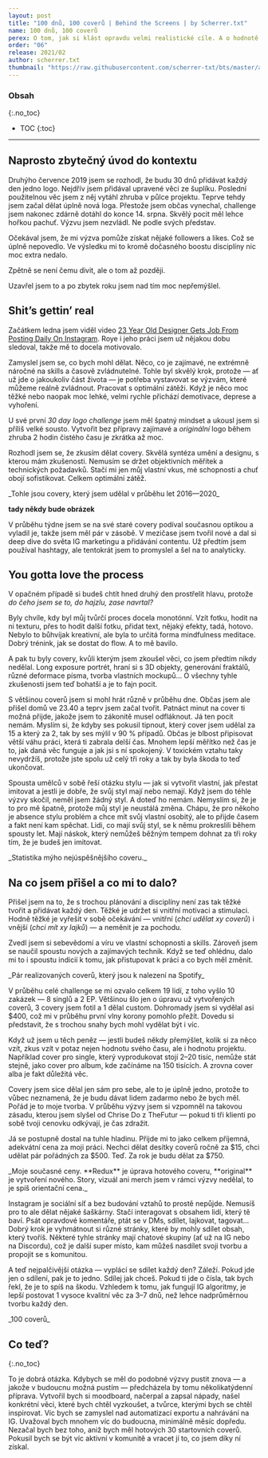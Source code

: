 ```yaml
---
layout: post
title: "100 dnů, 100 coverů | Behind the Screens | by Scherrer.txt"
name: 100 dnů, 100 coverů
perex: O tom, jak si klást opravdu velmi realistické cíle. A o hodnotě práce a tvorby.
order: "06"
release: 2021/02
author: scherrer.txt
thumbnail: "https://raw.githubusercontent.com/scherrer-txt/bts/master/assets/thumbs/bts-06-thumb.png"
---
```


### Obsah
{:.no_toc}

* TOC
{:toc}

---

## Naprosto zbytečný úvod do kontextu
Druhýho července 2019 jsem se rozhodl, že budu 30 dnů přidávat každý den jedno logo. Nejdřív jsem přidával upravené věci ze šuplíku. Poslední použitelnou věc jsem z něj vytáhl zhruba v půlce projektu. Teprve tehdy jsem začal dělat úplně nová loga. Přestože jsem občas vynechal, challenge jsem nakonec zdárně dotáhl do konce 14. srpna. Skvělý pocit měl lehce hořkou pachuť. Výzvu jsem nezvládl. Ne podle svých představ.

Očekával jsem, že mi výzva pomůže získat nějaké followers a likes. Což se úplně nepovedlo. Ve výsledku mi to kromě dočasného boostu disciplíny nic moc extra nedalo.

Zpětně se není čemu divit, ale o tom až později.

Uzavřel jsem to a po zbytek roku jsem nad tím moc nepřemýšlel.

<div class="gallery-container">
  <div class="gallery-single" style="background-image: url('/images/bts-06-01.png');"></div>
</div>

## Shit’s gettin’ real
Začátkem ledna jsem viděl video [23 Year Old Designer Gets Job From Posting Daily On Instagram](https://www.youtube.com/watch?v=KHo25xDk-2s). Roye i jeho práci jsem už nějakou dobu sledoval, takže mě to docela motivovalo.

Zamyslel jsem se, co bych mohl dělat. Něco, co je zajímavé, ne extrémně náročné na skills a časově zvládnutelné. Tohle byl skvělý krok, protože — ať už jde o jakoukoliv část života — je potřeba vystavovat se výzvám, které můžeme reálně zvládnout. Pracovat s optimální zátěži. Když je něco moc těžké nebo naopak moc lehké, velmi rychle přichází demotivace, deprese a vyhoření.

U své první _30 day logo challenge_ jsem měl špatný mindset a ukousl jsem si příliš velké sousto. Vytvořit bez přípravy zajímavé a _originální_ logo během zhruba 2 hodin čistého času je zkrátka až moc.

Rozhodl jsem se, že zkusím dělat covery. Skvělá syntéza umění a designu, s kterou mám zkušenosti. Nemusím se držet objektivních měřítek a technických požadavků. Stačí mi jen můj vlastní vkus, mé schopnosti a chuť obojí sofistikovat. Celkem optimální zátěž.

<div class="gallery-container">
  <div class="gallery-single" style="background-image: url('/images/bts-06-02.png');"></div>
</div>
_Tohle jsou covery, který jsem udělal v průběhu let 2016—2020_

**tady někdy bude obrázek**

V průběhu týdne jsem se na své staré covery podíval současnou optikou a vyladil je, takže jsem měl pár v zásobě. V mezičase jsem tvořil nové a dal si deep dive do světa IG marketingu a přidávání contentu. Už předtím jsem používal hashtagy, ale tentokrát jsem to promyslel a šel na to analyticky.

## You gotta love the process
V opačném případě si budeš chtít hned druhý den prostřelit hlavu, protože _do čeho jsem se to, do hajzlu, zase navrtal?_

Byly chvíle, kdy byl můj tvůrčí proces docela monotónní. Vzít fotku, hodit na ni texturu, přes to hodit další fotku, přidat text, nějaký efekty, tadá, hotovo. Nebylo to bůhvíjak kreativní, ale byla to určitá forma mindfulness meditace. Dobrý trénink, jak se dostat do flow. A to mě bavilo.

A pak tu byly covery, kvůli kterým jsem zkoušel věci, co jsem předtím nikdy nedělal. Long exposure portrét, hraní si s 3D objekty, generování fraktálů, různé deformace písma, tvorba vlastních mockupů… O všechny tyhle zkušenosti jsem teď bohatší a je to fajn pocit.

S většinou coverů jsem si mohl hrát různě v průběhu dne. Občas jsem ale přišel domů ve 23.40 a teprv jsem začal tvořit. Patnáct minut na cover ti možná přijde, jakože jsem to zákonitě musel odfláknout. Já ten pocit nemám. Myslím si, že kdyby ses pokusil tipnout, který cover jsem udělal za 15 a který za 2, tak by ses mýlil v 90 % případů. Občas je blbost připisovat větší váhu práci, která ti zabrala delší čas. Mnohem lepší měřítko než čas je to, jak daná věc funguje a jak jsi s ní spokojený. V toxickém vztahu taky nevydržíš, protože jste spolu už celý tři roky a tak by byla škoda to teď ukončovat.

Spousta umělců v sobě řeší otázku stylu — jak si vytvořit vlastní, jak přestat imitovat a jestli je dobře, že svůj styl mají nebo nemají. Když jsem do téhle výzvy skočil, neměl jsem žádný styl. A doteď ho nemám. Nemyslím si, že je to pro mě špatně, protože můj styl je neustálá změna. Chápu, že pro někoho je absence stylu problém a chce mít svůj vlastní osobitý, ale to přijde časem a fakt není kam spěchat. Lidi, co mají svůj styl, se k němu prokreslili během spousty let. Mají náskok, který nemůžeš běžným tempem dohnat za tři roky tím, že je budeš jen imitovat.

<div class="gallery-container">
  <div class="gallery-single" style="background-image: url('/images/bts-06-03.png');"></div>
</div>
_Statistika mýho nejúspěšnějšího coveru._

## Na co jsem přišel a co mi to dalo?

Přišel jsem na to, že s trochou plánování a disciplíny není zas tak těžké tvořit a přidávat každý den. Těžké je udržet si vnitřní motivaci a stimulaci. Hodně těžké je vyřešit v sobě očekávání — vnitřní (_chci udělat xy coverů_) i vnější (_chci mít xy lajků_) — a neměnit je za pochodu.

Zvedl jsem si sebevědomí a víru ve vlastní schopnosti a skills. Zároveň jsem se naučil spoustu nových a zajímavých technik. Když se teď ohlédnu, dalo mi to i spoustu indicií k tomu, jak přistupovat k práci a co bych měl změnit.

<div class="gallery-container">
  <div class="gallery-single" style="background-image: url('/images/bts-06-04.png');"></div>
</div>
_Pár realizovaných coverů, který jsou k nalezení na Spotify_

V průběhu celé challenge se mi ozvalo celkem 19 lidí, z toho vyšlo 10 zakázek — 8 singlů a 2 EP. Většinou šlo jen o úpravu už vytvořených coverů, 3 covery jsem fotil a 1 dělal custom. Dohromady jsem si vydělal asi $400, což mi v průběhu první vlny korony pomohlo přežít. Dovedu si představit, že s trochou snahy bych mohl vydělat být i víc.

Když už jsem u těch peněz — jestli budeš někdy přemýšlet, kolik si za něco vzít, zkus vzít v potaz nejen hodnotu svého času, ale i hodnotu projektu. Například cover pro single, který vyprodukovat stojí 2–20 tisíc, nemůže stát stejně, jako cover pro album, kde začínáme na 150 tisících. A zrovna cover alba je fakt důležitá věc.

Covery jsem sice dělal jen sám pro sebe, ale to je úplně jedno, protože to vůbec neznamená, že je budu dávat lidem zadarmo nebo že bych měl. Pořád je to moje tvorba. V průběhu výzvy jsem si vzpomněl na takovou zásadu, kterou jsem slyšel od Chrise Do z TheFutur — pokud ti tři klienti po sobě tvoji cenovku odkývají, je čas zdražit.

Já se postupně dostal na tuhle hladinu. Přijde mi to jako celkem příjemná, adekvátní cena za moji práci. Nechci dělat desítky coverů ročně za $15, chci udělat pár pořádných za $500. Teď. Za rok je budu dělat za $750.

<div class="gallery-container">
  <div class="gallery-single" style="background-image: url('/images/bts-06-05.png');"></div>
</div>
_Moje současné ceny. **Redux** je úprava hotového coveru, **original** je vytvoření nového. Story, vizuál ani merch jsem v rámci výzvy nedělal, to je spíš orientační cena._

Instagram je sociální síť a bez budování vztahů to prostě nepůjde. Nemusíš pro to ale dělat nějaké šaškárny. Stačí interagovat s obsahem lidí, který tě baví. Psát opravdové komentáře, ptát se v DMs, sdílet, lajkovat, tagovat… Dobrý krok je vyhmátnout si různé stránky, které by mohly sdílet obsah, který tvoříš. Některé tyhle stránky mají chatové skupiny (ať už na IG nebo na Discordu), což je další super místo, kam můžeš nasdílet svoji tvorbu a propojit se s komunitou.

A teď nejpalčivější otázka — vyplácí se sdílet každý den? Záleží. Pokud jde jen o sdílení, pak je to jedno. Sdílej jak chceš. Pokud ti jde o čísla, tak bych řekl, že je to spíš na škodu. Vzhledem k tomu, jak fungují IG algoritmy, je lepší postovat 1 vysoce kvalitní věc za 3–7 dnů, než lehce nadprůměrnou tvorbu každý den.

<div class="gallery-container">
  <div class="gallery-single" style="background-image: url('/images/bts-06-06.png');"></div>
</div>
_100 coverů_

## Co teď?
{:.no_toc}

To je dobrá otázka. Kdybych se měl do podobné výzvy pustit znova — a jakože v budoucnu možná pustím — předcházela by tomu několikatýdenní příprava. Vytvořil bych si moodboard, načerpal a zapsal nápady, našel konkrétní věci, které bych chtěl vyzkoušet, a tvůrce, kterými bych se chtěl inspirovat. Víc bych se zamyslel nad automatizací exportu a nahrávání na IG. Uvažoval bych mnohem víc do budoucna, minimálně měsíc dopředu. Nezačal bych bez toho, aniž bych měl hotových 30 startovních coverů. Pokusil bych se být víc aktivní v komunitě a vracet jí to, co jsem díky ní získal.
